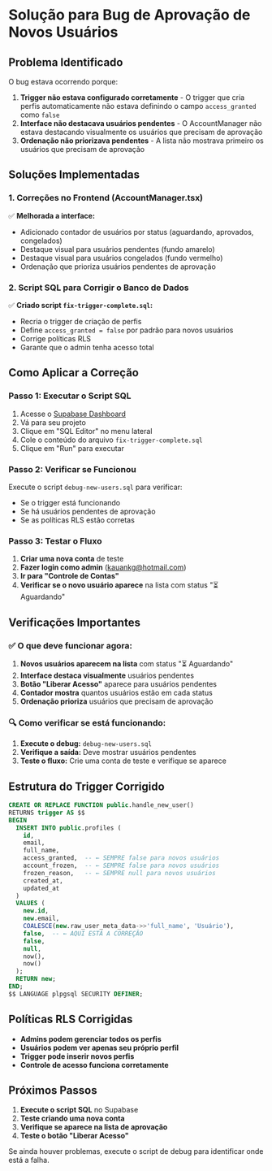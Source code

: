 # Solução para Bug de Aprovação de Novos Usuários

## Problema Identificado

O bug estava ocorrendo porque:

1. **Trigger não estava configurado corretamente** - O trigger que cria perfis automaticamente não estava definindo o campo `access_granted` como `false`
2. **Interface não destacava usuários pendentes** - O AccountManager não estava destacando visualmente os usuários que precisam de aprovação
3. **Ordenação não priorizava pendentes** - A lista não mostrava primeiro os usuários que precisam de aprovação

## Soluções Implementadas

### 1. Correções no Frontend (AccountManager.tsx)

✅ **Melhorada a interface:**
- Adicionado contador de usuários por status (aguardando, aprovados, congelados)
- Destaque visual para usuários pendentes (fundo amarelo)
- Destaque visual para usuários congelados (fundo vermelho)
- Ordenação que prioriza usuários pendentes de aprovação

### 2. Script SQL para Corrigir o Banco de Dados

✅ **Criado script `fix-trigger-complete.sql`:**
- Recria o trigger de criação de perfis
- Define `access_granted = false` por padrão para novos usuários
- Corrige políticas RLS
- Garante que o admin tenha acesso total

## Como Aplicar a Correção

### Passo 1: Executar o Script SQL

1. Acesse o [Supabase Dashboard](https://supabase.com)
2. Vá para seu projeto
3. Clique em "SQL Editor" no menu lateral
4. Cole o conteúdo do arquivo `fix-trigger-complete.sql`
5. Clique em "Run" para executar

### Passo 2: Verificar se Funcionou

Execute o script `debug-new-users.sql` para verificar:
- Se o trigger está funcionando
- Se há usuários pendentes de aprovação
- Se as políticas RLS estão corretas

### Passo 3: Testar o Fluxo

1. **Criar uma nova conta** de teste
2. **Fazer login como admin** (kauankg@hotmail.com)
3. **Ir para "Controle de Contas"**
4. **Verificar se o novo usuário aparece** na lista com status "⏳ Aguardando"

## Verificações Importantes

### ✅ O que deve funcionar agora:

1. **Novos usuários aparecem na lista** com status "⏳ Aguardando"
2. **Interface destaca visualmente** usuários pendentes
3. **Botão "Liberar Acesso"** aparece para usuários pendentes
4. **Contador mostra** quantos usuários estão em cada status
5. **Ordenação prioriza** usuários que precisam de aprovação

### 🔍 Como verificar se está funcionando:

1. **Execute o debug:** `debug-new-users.sql`
2. **Verifique a saída:** Deve mostrar usuários pendentes
3. **Teste o fluxo:** Crie uma conta de teste e verifique se aparece

## Estrutura do Trigger Corrigido

```sql
CREATE OR REPLACE FUNCTION public.handle_new_user()
RETURNS trigger AS $$
BEGIN
  INSERT INTO public.profiles (
    id, 
    email, 
    full_name, 
    access_granted,  -- ← SEMPRE false para novos usuários
    account_frozen,  -- ← SEMPRE false para novos usuários
    frozen_reason,   -- ← SEMPRE null para novos usuários
    created_at, 
    updated_at
  )
  VALUES (
    new.id, 
    new.email, 
    COALESCE(new.raw_user_meta_data->>'full_name', 'Usuário'), 
    false,  -- ← AQUI ESTÁ A CORREÇÃO
    false, 
    null, 
    now(), 
    now()
  );
  RETURN new;
END;
$$ LANGUAGE plpgsql SECURITY DEFINER;
```

## Políticas RLS Corrigidas

- **Admins podem gerenciar todos os perfis**
- **Usuários podem ver apenas seu próprio perfil**
- **Trigger pode inserir novos perfis**
- **Controle de acesso funciona corretamente**

## Próximos Passos

1. **Execute o script SQL** no Supabase
2. **Teste criando uma nova conta**
3. **Verifique se aparece na lista de aprovação**
4. **Teste o botão "Liberar Acesso"**

Se ainda houver problemas, execute o script de debug para identificar onde está a falha. 